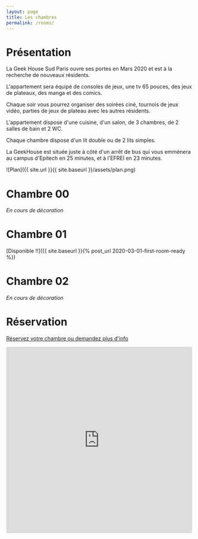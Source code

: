 ```yaml
---
layout: page
title: Les chambres
permalink: /rooms/
---
```


# Présentation

La Geek House Sud Paris ouvre ses portes en Mars 2020 et est à la recherche de nouveaux résidents.

L'appartement sera équipé de consoles de jeux, une tv 65 pouces, des jeux de plateaux, des manga et des comics.

Chaque soir vous pourrez organiser des soirées ciné, tournois de jeux vidéo, parties de jeux de plateau avec les autres résidents.

L'appartement dispose d'une cuisine, d'un salon, de 3 chambres, de 2 salles de bain et 2 WC.

Chaque chambre dispose d'un lit double ou de 2 lits simples.

La GeekHouse est située juste à côté d'un arrêt de bus qui vous emmènera au campus d'Epitech en 25 minutes, et à l'EFREI en 23 minutes.

![Plan]({{ site.url }}{{ site.baseurl }}/assets/plan.png)

# Chambre 00

*En cours de décoration*

# Chambre 01

[Disponible !!]({{ site.baseurl }}{% post_url 2020-03-01-first-room-ready %})

# Chambre 02

*En cours de décoration*

# Réservation

[Réservez votre chambre ou demandez plus d'info](/home/contact)

<div style="max-width: 500px;max-height:500px">
  <div style="position:relative;padding-top:100%;">
    <iframe src="https://www.youtube.com/embed/b10BnNAb_Zg" frameborder="0" allow="accelerometer; autoplay; encrypted-media; gyroscope; picture-in-picture" allowfullscreen
      style="position:absolute;top:0;left:0;width:100%;height:100%;"></iframe>
  </div>
</div>
